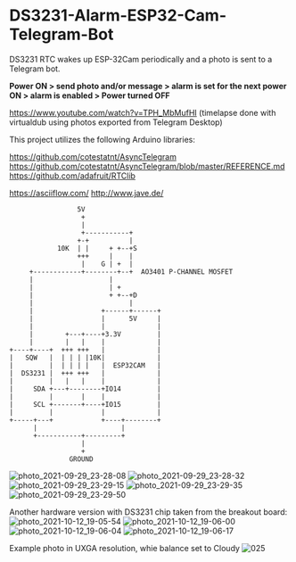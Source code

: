 # DS3231-Alarm-ESP32-Cam-Telegram-Bot
DS3231 RTC wakes up ESP-32Cam periodically and a photo is sent to a Telegram bot.

**Power ON > send photo and/or message > alarm is set for the next power ON > alarm is enabled > Power turned OFF**

https://www.youtube.com/watch?v=TPH_MbMufHI (timelapse done with virtualdub using photos exported from Telegram Desktop)

This project utilizes the following Arduino libraries:

https://github.com/cotestatnt/AsyncTelegram
https://github.com/cotestatnt/AsyncTelegram/blob/master/REFERENCE.md
https://github.com/adafruit/RTClib

https://asciiflow.com/ http://www.jave.de/

                     5V
                      +
                      |
                      +-----------+
                     +-+          |
                10K  | |     + +--+S
                     +++     |    |
                      |    G | +  |
         +------------+--------+--+  AO3401 P-CHANNEL MOSFET
         |                   |
         |                   | +
         |                   + +--+D
         |                        |
         |                 +------+------+
         |                 |      5V     |
         |                 |             |
         |        +---+----+3.3V         |
         |        |   |    |             |
    +----+----+  +++ +++   |             |
    |   SQW   |  | | | |10K|             |
    |         |  | | | |   |  ESP32CAM   |
    |  DS3231 |  +++ +++   |             |
    |         |   |   |    |             |
    |     SDA +---+--------+IO14         |
    |         |       |    |             |
    |     SCL +-------+----+IO15         |
    |         |            |             |
    +-----+---+            +----+--------+
          |                     |
          +-----------+---------+
                      |
                      +
                   GROUND

       
![photo_2021-09-29_23-28-08](https://user-images.githubusercontent.com/36670323/136223792-ed7a5666-3771-472c-b65b-13a3b45a500c.jpg)
![photo_2021-09-29_23-28-32](https://user-images.githubusercontent.com/36670323/136223804-0d5dc23e-3cf4-48ba-a8dd-b19319dadcf9.jpg)
![photo_2021-09-29_23-29-15](https://user-images.githubusercontent.com/36670323/136223812-37b0a74b-2cf9-4ecd-9fad-3f65e6620e58.jpg)
![photo_2021-09-29_23-29-35](https://user-images.githubusercontent.com/36670323/136223817-1c0714d9-e436-4799-ac47-74c7f4622b96.jpg)
![photo_2021-09-29_23-29-50](https://user-images.githubusercontent.com/36670323/136223822-481065cd-b385-42be-a73b-43701499081c.jpg)

Another hardware version with DS3231 chip taken from the breakout board:
![photo_2021-10-12_19-05-54](https://user-images.githubusercontent.com/36670323/137007328-13057eb8-40ea-41cb-8fb2-f3b5f8bc46d1.jpg)
![photo_2021-10-12_19-06-00](https://user-images.githubusercontent.com/36670323/137007342-4ff2c10b-c9cd-4823-a012-bf4200fadbaf.jpg)
![photo_2021-10-12_19-06-04](https://user-images.githubusercontent.com/36670323/137007347-f30c5bc9-9965-4f4e-8b34-caaec48d2a28.jpg)
![photo_2021-10-12_19-06-17](https://user-images.githubusercontent.com/36670323/137007357-8d7bff62-4592-4551-889c-9d2ff87831f0.jpg)


Example photo in UXGA resolution, whie balance set to Cloudy
![025](https://user-images.githubusercontent.com/36670323/111881804-2568c180-89aa-11eb-9ecb-3f1ee945ff0e.jpg)

